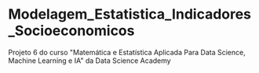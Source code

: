 # Modelagem_Estatistica_Indicadores_Socioeconomicos
Projeto 6 do curso "Matemática e Estatística Aplicada Para Data Science, Machine Learning e IA" da Data Science Academy
